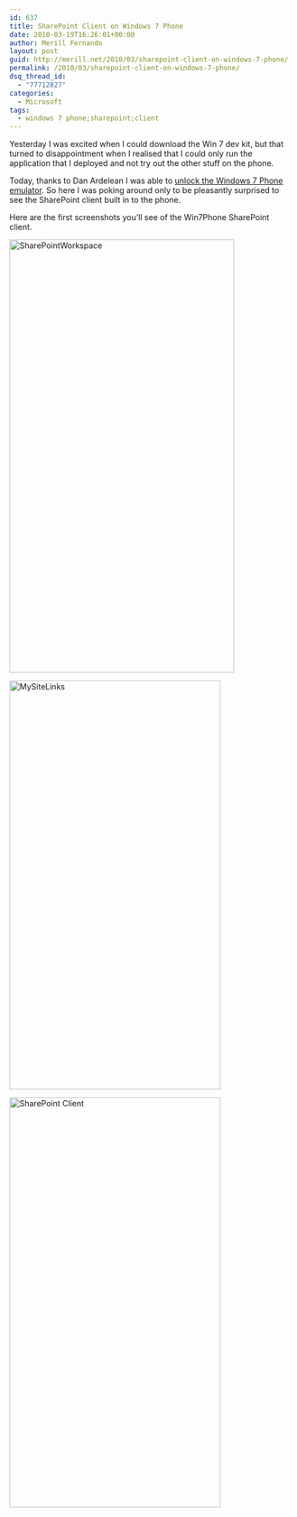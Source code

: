```yaml
---
id: 637
title: SharePoint Client on Windows 7 Phone
date: 2010-03-19T16:26:01+00:00
author: Merill Fernando
layout: post
guid: http://merill.net/2010/03/sharepoint-client-on-windows-7-phone/
permalink: /2010/03/sharepoint-client-on-windows-7-phone/
dsq_thread_id:
  - "77712827"
categories:
  - Microsoft
tags:
  - windows 7 phone;sharepoint;client
---
```

<p>Yesterday I was excited when I could download the Win 7 dev kit, but that turned to disappointment when I realised that I could only run the application that I deployed and not try out the other stuff on the phone.</p>  <p>Today, thanks to Dan Ardelean I was able to <a href="http://sviluppomobile.blogspot.com/2010/03/wmp7-emulator-unlock.html">unlock the Windows 7 Phone emulator</a>. So here I was poking around only to be pleasantly surprised to see the SharePoint client built in to the phone.</p>  <p>Here are the first screenshots you’ll see of the Win7Phone SharePoint client. </p>  <p><img style="border-bottom: 0px; border-left: 0px; display: inline; border-top: 0px; border-right: 0px" title="SharePointWorkspace" border="0" alt="SharePointWorkspace" src="https://merill.net/wp-content/uploads/2010/03/SharePointWorkspace.png" width="398" height="768" /> </p>  <p><img style="border-bottom: 0px; border-left: 0px; display: inline; border-top: 0px; border-right: 0px" title="MySiteLinks" border="0" alt="MySiteLinks" src="https://merill.net/wp-content/uploads/2010/03/MySiteLinks.png" width="374" height="725" /> </p>  <p><img style="border-bottom: 0px; border-left: 0px; display: inline; border-top: 0px; border-right: 0px" title="SharePoint Client" border="0" alt="SharePoint Client" src="https://merill.net/wp-content/uploads/2010/03/SharePointClient.png" width="374" height="727" /></p>